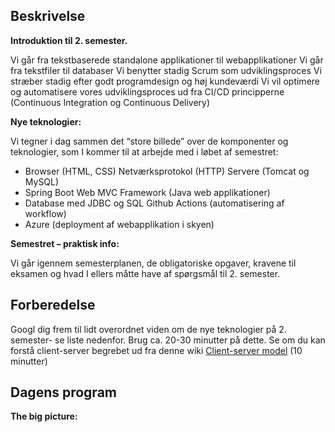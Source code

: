 ## Beskrivelse
**Introduktion til  2. semester.**

Vi går fra tekstbaserede standalone applikationer til webapplikationer
Vi går fra tekstfiler til databaser
Vi benytter stadig Scrum som udviklingsproces
Vi stræber stadig efter godt programdesign og høj kundeværdi
Vi vil optimere og automatisere vores udviklingsproces ud fra CI/CD principperne (Continuous Integration og Continuous Delivery)

**Nye teknologier:**

Vi tegner i dag sammen det “store billede” over de komponenter og teknologier, som I kommer til at arbejde med i løbet af semestret:

 - Browser (HTML, CSS) Netværksprotokol (HTTP) Servere (Tomcat og MySQL)
  - Spring Boot Web MVC Framework (Java web applikationer)
  -  Database med
   JDBC og SQL Github Actions (automatisering af workflow)
   - Azure (deployment af webapplikation i skyen)

**Semestret – praktisk info:**

Vi går igennem semesterplanen, de obligatoriske opgaver, kravene til eksamen og hvad I ellers måtte have af spørgsmål til 2. semester.

## Forberedelse
Googl dig frem til lidt overordnet viden om de nye teknologier på 2. semester- se liste nedenfor. Brug ca. 20-30 minutter på dette.
Se om du kan forstå client-server begrebet ud fra denne wiki [Client-server model](https://en.wikipedia.org/wiki/Client–server_model) (10  minutter)

## Dagens program
**The big picture:**




<!--stackedit_data:
eyJoaXN0b3J5IjpbMTYyOTQ5ODk4NywtMTA1MzQzNDE1MSwzMD
QyNjI0MDcsODc2MzM5MDkxXX0=
-->